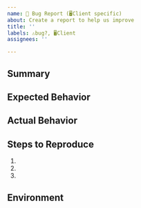 ```yaml
---
name: 🐛 Bug Report (🖥️Client specific)
about: Create a report to help us improve
title: ''
labels: ⚠️bug?, 🖥️Client
assignees: ''

---
```


## Summary

<!-- Tell us what the bug is -->

## Expected Behavior

<!--- Tell us what should happen -->

## Actual Behavior

<!--- Tell us what happens instead of the expected behavior -->

## Steps to Reproduce

1.
2.
3.

## Environment

<!-- Tell us where on the platform it happens -->
<!-- e.g. desktop or mobile version, your browser, your OS -->
